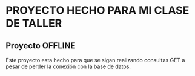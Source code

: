 # PROYECTO HECHO PARA MI CLASE DE TALLER



## Proyecto OFFLINE

Este proyecto esta hecho para que se sigan realizando consultas GET a pesar de perder la conexión con la base de datos.

